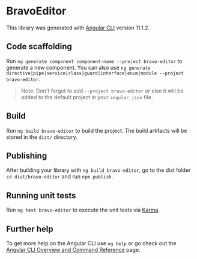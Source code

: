 # BravoEditor

This library was generated with [Angular CLI](https://github.com/angular/angular-cli) version 11.1.2.

## Code scaffolding

Run `ng generate component component-name --project bravo-editor` to generate a new component. You can also use `ng generate directive|pipe|service|class|guard|interface|enum|module --project bravo-editor`.
> Note: Don't forget to add `--project bravo-editor` or else it will be added to the default project in your `angular.json` file. 

## Build

Run `ng build bravo-editor` to build the project. The build artifacts will be stored in the `dist/` directory.

## Publishing

After building your library with `ng build bravo-editor`, go to the dist folder `cd dist/bravo-editor` and run `npm publish`.

## Running unit tests

Run `ng test bravo-editor` to execute the unit tests via [Karma](https://karma-runner.github.io).

## Further help

To get more help on the Angular CLI use `ng help` or go check out the [Angular CLI Overview and Command Reference](https://angular.io/cli) page.
